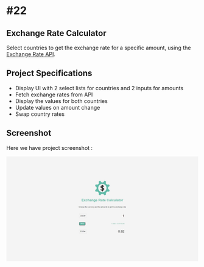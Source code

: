 # #22

## Exchange Rate Calculator
Select countries to get the exchange rate for a specific amount, using the [Exchange Rate API](https://www.exchangerate-api.com/).

## Project Specifications

- Display UI with 2 select lists for countries and 2 inputs for amounts
- Fetch exchange rates from API
- Display the values for both countries
- Update values on amount change
- Swap country rates

## Screenshot
Here we have project screenshot :

![screenshot](screenshot.jpeg)
